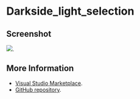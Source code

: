 # Darkside_light_selection



## Screenshot
![](https://raw.githubusercontent.com/gerane/VSCodeThemes/master/gerane.Theme-Darkside_light_selection/screenshot.png).


## More Information
* [Visual Studio Marketplace](https://marketplace.visualstudio.com/items/gerane.Theme-Darksidelightselection).
* [GitHub repository](https://github.com/gerane/VSCodeThemes).
